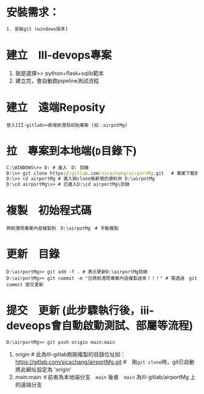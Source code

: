 # 安裝需求：
```cmd
1. 安裝git (windows版本)
```
# 建立　III-devops專案
1. 我是選擇>> python+flask+sqlib範本
2. 建立完，會自動跑pipeline測試流程

# 建立　遠端Reposity
```
登入III-gitlab>>新增航港局初始專案 (如：airpotMg) 
```
# 拉　專案到本地端(`D`目錄下)
```cmd
C:\WINDOWS\>> D: # 進入　D: 目錄
D:\>> git clone https://gitlab.com/sicachang/airportMg.git 　# 專案下載到Ｄ目錄下
D:\>> cd airportMg # 進入剛clone後新增的資料夾 D:\airpotMg
D:\cd airportMg\>> # 已進入D:\cd airportMg\目錄
```
# 複製　初始程式碼
```git
將航港局專案內容複製到　D:\airpotMg　# 手動複製
```
# 更新　目錄
```git
D:\airportMg>> git add -f . # 表示更新D:\airportMg目錄
D:\airportMg>> git commit -m "已將航港局專案內容複製過來！！！" # 需透過　git commit 提交更新
```

# 提交　更新 (此步驟執行後，iii-deveops會自動啟動測試、部屬等流程)
```git
D:\airportMg>> git push origin main:main
```
1. origin # 此為III-gitlab剛剛複製的目錄位址如：https://gitlab.com/sicachang/airportMg.git #　剛`git clone`時，git已自動將此網址設定為 'origin'
2. main:main ＃前者為本地端分支　`main` 後者　`main` 為III-gitlab/airportMg 上的遠端分支



